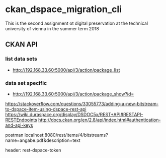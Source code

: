 # ckan_dspace_migration_cli
This is the second assignment ot digital preservation at the technical university of vienna in the summer term 2018


## CKAN API 

### list data sets

* http://192.168.33.60:5000/api/3/action/package_list

### data set specific

* http://192.168.33.60:5000/api/3/action/package_show?id=

https://stackoverflow.com/questions/33055773/adding-a-new-bitstream-to-dspace-item-using-dspace-rest-api
https://wiki.duraspace.org/display/DSDOC5x/REST+API#RESTAPI-RESTEndpoints
http://docs.ckan.org/en/2.8/api/index.html#authentication-and-api-keys  

postman
localhost:8080/rest/items/4/bitstreams?name=angabe.pdf&description=text

header:
rest-dspace-token